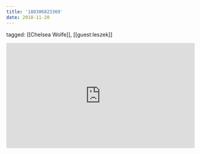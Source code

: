 ```yaml
---
title: '180306823369'
date: 2018-11-20
---
```

tagged: [[Chelsea Wolfe]], [[guest:leszek]]
<iframe allow="accelerometer; autoplay; clipboard-write; encrypted-media; gyroscope; picture-in-picture" allowfullscreen="" frameborder="0" height="281" id="youtube_iframe" src="https://www.youtube.com/embed/OexeAtxr24E?feature=oembed&amp;enablejsapi=1&amp;origin=https://safe.txmblr.com&amp;wmode=opaque" width="500"></iframe>